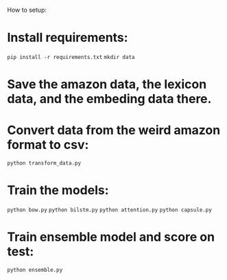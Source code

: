 How to setup:

# Install requirements:
`pip install -r requirements.txt`
`mkdir data`
# Save the amazon data, the lexicon data, and the embeding data there.
# Convert data from the weird amazon format to csv:
`python transform_data.py`

# Train the models:
`python bow.py`
`python bilstm.py`
`python attention.py`
`python capsule.py`

# Train ensemble model and score on test:
`python ensemble.py`